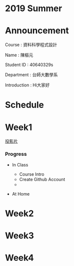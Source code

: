 # 2019 Summer

# Announcement
Course : 資料科學程式設計<p>
Name : 陳樞元<p>
Student ID : 40640329s<p>
Department : 台師大數學系<p>
Introduction : Hi大家好<p>

# Schedule

# Week1
[投影片](https://youtu.be/w3jLJU7DT5E)

### Progress ###
- In Class
    - Course Intro
    - Create Github Account
    -
   
- At Home
    
# Week2
# Week3
# Week4
